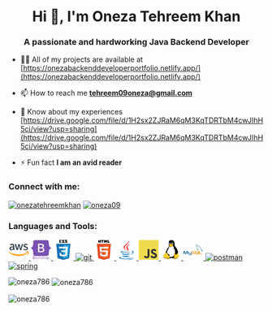 <h1 align="center">Hi 👋, I'm Oneza Tehreem Khan</h1>
<h3 align="center">A passionate and hardworking Java Backend Developer</h3>

- 👨‍💻 All of my projects are available at [https://onezabackenddeveloperportfolio.netlify.app/](https://onezabackenddeveloperportfolio.netlify.app/)

- 📫 How to reach me **tehreem09oneza@gmail.com**

- 📄 Know about my experiences [https://drive.google.com/file/d/1H2sx2ZJRaM6qM3KqTDRTbM4cwJIhH5ci/view?usp=sharing](https://drive.google.com/file/d/1H2sx2ZJRaM6qM3KqTDRTbM4cwJIhH5ci/view?usp=sharing)

- ⚡ Fun fact **I am an avid reader**

<h3 align="left">Connect with me:</h3>
<p align="left">
<a href="https://linkedin.com/in/onezatehreemkhan" target="blank"><img align="center" src="https://raw.githubusercontent.com/rahuldkjain/github-profile-readme-generator/master/src/images/icons/Social/linked-in-alt.svg" alt="onezatehreemkhan" height="30" width="40" /></a>
<a href="https://www.leetcode.com/oneza09" target="blank"><img align="center" src="https://raw.githubusercontent.com/rahuldkjain/github-profile-readme-generator/master/src/images/icons/Social/leet-code.svg" alt="oneza09" height="30" width="40" /></a>
</p>

<h3 align="left">Languages and Tools:</h3>
<p align="left"> <a href="https://aws.amazon.com" target="_blank" rel="noreferrer"> <img src="https://raw.githubusercontent.com/devicons/devicon/master/icons/amazonwebservices/amazonwebservices-original-wordmark.svg" alt="aws" width="40" height="40"/> </a> <a href="https://getbootstrap.com" target="_blank" rel="noreferrer"> <img src="https://raw.githubusercontent.com/devicons/devicon/master/icons/bootstrap/bootstrap-plain-wordmark.svg" alt="bootstrap" width="40" height="40"/> </a> <a href="https://www.w3schools.com/css/" target="_blank" rel="noreferrer"> <img src="https://raw.githubusercontent.com/devicons/devicon/master/icons/css3/css3-original-wordmark.svg" alt="css3" width="40" height="40"/> </a> <a href="https://git-scm.com/" target="_blank" rel="noreferrer"> <img src="https://www.vectorlogo.zone/logos/git-scm/git-scm-icon.svg" alt="git" width="40" height="40"/> </a> <a href="https://www.w3.org/html/" target="_blank" rel="noreferrer"> <img src="https://raw.githubusercontent.com/devicons/devicon/master/icons/html5/html5-original-wordmark.svg" alt="html5" width="40" height="40"/> </a> <a href="https://www.java.com" target="_blank" rel="noreferrer"> <img src="https://raw.githubusercontent.com/devicons/devicon/master/icons/java/java-original.svg" alt="java" width="40" height="40"/> </a> <a href="https://developer.mozilla.org/en-US/docs/Web/JavaScript" target="_blank" rel="noreferrer"> <img src="https://raw.githubusercontent.com/devicons/devicon/master/icons/javascript/javascript-original.svg" alt="javascript" width="40" height="40"/> </a> <a href="https://www.linux.org/" target="_blank" rel="noreferrer"> <img src="https://raw.githubusercontent.com/devicons/devicon/master/icons/linux/linux-original.svg" alt="linux" width="40" height="40"/> </a> <a href="https://www.mysql.com/" target="_blank" rel="noreferrer"> <img src="https://raw.githubusercontent.com/devicons/devicon/master/icons/mysql/mysql-original-wordmark.svg" alt="mysql" width="40" height="40"/> </a> <a href="https://postman.com" target="_blank" rel="noreferrer"> <img src="https://www.vectorlogo.zone/logos/getpostman/getpostman-icon.svg" alt="postman" width="40" height="40"/> </a> <a href="https://spring.io/" target="_blank" rel="noreferrer"> <img src="https://www.vectorlogo.zone/logos/springio/springio-icon.svg" alt="spring" width="40" height="40"/> </a> </p>

<p><img align="left" src="https://github-readme-stats.vercel.app/api/top-langs?username=oneza786&show_icons=true&locale=en&layout=compact" alt="oneza786" /></p>

<p>&nbsp;<img align="center" src="https://github-readme-stats.vercel.app/api?username=oneza786&show_icons=true&locale=en" alt="oneza786" /></p>

<p><img align="center" src="https://github-readme-streak-stats.herokuapp.com/?user=oneza786&" alt="oneza786" /></p>
